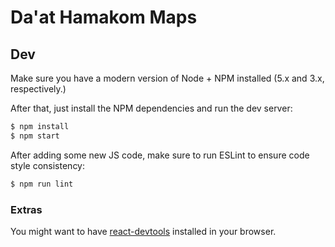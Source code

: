 # Da'at Hamakom Maps

## Dev

Make sure you have a modern version of Node + NPM installed (5.x and 3.x, respectively.)

After that, just install the NPM dependencies and run the dev server:

```bash
$ npm install
$ npm start
```

After adding some new JS code, make sure to run ESLint to ensure code style consistency:

```bash
$ npm run lint
```

### Extras

You might want to have [react-devtools](https://facebook.github.io/react/blog/2015/09/02/new-react-developer-tools.html) installed in your browser.
